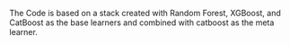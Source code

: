 The Code is based on a stack created with Random Forest, XGBoost, and CatBoost as the base learners and combined with catboost as the meta learner.
